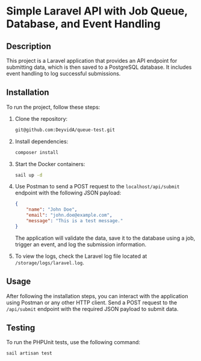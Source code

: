 # Simple Laravel API with Job Queue, Database, and Event Handling

## Description

This project is a Laravel application that provides an API endpoint for submitting data, which is then saved to a PostgreSQL database. It includes event handling to log successful submissions.

## Installation

To run the project, follow these steps:

1. Clone the repository:

    ```bash
    git@github.com:DeyvidA/queue-test.git
    ```

2. Install dependencies:

    ```bash
    composer install
    ```

3. Start the Docker containers:

    ```bash
    sail up -d
    ```

4. Use Postman to send a POST request to the `localhost/api/submit` endpoint with the following JSON payload:

    ```json
    {
        "name": "John Doe",
        "email": "john.doe@example.com",
        "message": "This is a test message."
    }
    ```

    The application will validate the data, save it to the database using a job, trigger an event, and log the submission information.

5. To view the logs, check the Laravel log file located at `/storage/logs/laravel.log`.

## Usage

After following the installation steps, you can interact with the application using Postman or any other HTTP client. Send a POST request to the `/api/submit` endpoint with the required JSON payload to submit data.

## Testing

To run the PHPUnit tests, use the following command:

```bash
sail artisan test
```
